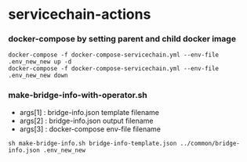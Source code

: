 # servicechain-actions

### docker-compose by setting parent and child docker image
```shell
docker-compose -f docker-compose-servicechain.yml --env-file .env_new_new up -d
docker-compose -f docker-compose-servicechain.yml --env-file .env_new_new down
```

### make-bridge-info-with-operator.sh
- args[1] : bridge-info.json template filename
- args[2] : bridge-info.json output filename
- args[3] : docker-compose env-file filename
```shell
sh make-bridge-info.sh bridge-info-template.json ../common/bridge-info.json .env_new_new
```